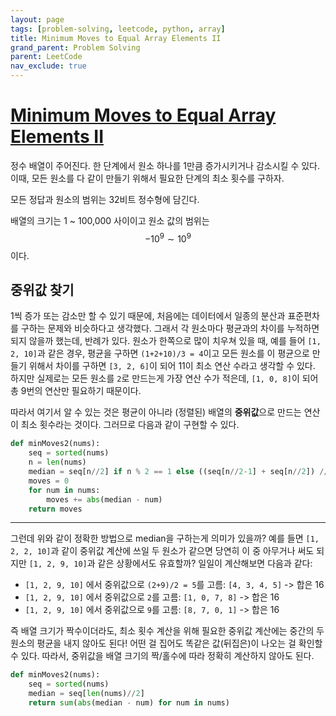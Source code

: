 ```yaml
---
layout: page
tags: [problem-solving, leetcode, python, array]
title: Minimum Moves to Equal Array Elements II
grand_parent: Problem Solving
parent: LeetCode
nav_exclude: true
---
```


# [Minimum Moves to Equal Array Elements II](https://leetcode.com/problems/minimum-moves-to-equal-array-elements-ii/)

 정수 배열이 주어진다. 한 단계에서 원소 하나를 1만큼 증가시키거나
 감소시킬 수 있다. 이때, 모든 원소를 다 같이 만들기 위해서 필요한
 단계의 최소 횟수를 구하자.

 모든 정답과 원소의 범위는 32비트 정수형에 담긴다.

 배열의 크기는 1 ~ 100,000 사이이고 원소 값의 범위는 $$ -10^9 \sim
 10^9 $$ 이다.

## 중위값 찾기

 1씩 증가 또는 감소만 할 수 있기 때문에, 처음에는 데이터에서 일종의
 분산과 표준편차를 구하는 문제와 비슷하다고 생각했다. 그래서 각
 원소마다 평균과의 차이를 누적하면 되지 않을까 했는데, 반례가
 있다. 원소가 한쪽으로 많이 치우쳐 있을 때, 예를 들어 `[1, 2, 10]`과
 같은 경우, 평균을 구하면 `(1+2+10)/3 = 4`이고 모든 원소를 이 평균으로
 만들기 위해서 차이를 구하면 `[3, 2, 6]`이 되어 11이 최소 연산 수라고
 생각할 수 있다. 하지만 실제로는 모든 원소를 `2`로 만드는게 가장 연산
 수가 적은데, `[1, 0, 8]`이 되어 총 9번의 연산만 필요하기 때문이다.

 따라서 여기서 알 수 있는 것은 평균이 아니라 (정렬된) 배열의
 **중위값**으로 만드는 연산이 최소 횟수라는 것이다. 그러므로 다음과
 같이 구현할 수 있다.

```python
def minMoves2(nums):
    seq = sorted(nums)
    n = len(nums)
    median = seq[n//2] if n % 2 == 1 else ((seq[n//2-1] + seq[n//2]) // 2)
    moves = 0
    for num in nums:
        moves += abs(median - num)
    return moves
```

---

 그런데 위와 같이 정확한 방법으로 median을 구하는게 의미가 있을까?
 예를 들면 `[1, 2, 2, 10]`과 같이 중위값 계산에 쓰일 두 원소가 같으면
 당연히 이 중 아무거나 써도 되지만 `[1, 2, 9, 10]`과 같은 상황에서도
 유효할까? 일일이 계산해보면 다음과 같다:

 - `[1, 2, 9, 10]` 에서 중위값으로 `(2+9)/2 = 5`를 고름: `[4, 3, 4,
   5]` -> 합은 16
 - `[1, 2, 9, 10]` 에서 중위값으로 `2`를 고름: `[1, 0, 7, 8]` -> 합은
   16
 - `[1, 2, 9, 10]` 에서 중위값으로 `9`를 고름: `[8, 7, 0, 1]` -> 합은
   16

 즉 배열 크기가 짝수이더라도, 최소 횟수 계산을 위해 필요한 중위값
 계산에는 중간의 두 원소의 평균을 내지 않아도 된다! 어떤 걸 집어도
 똑같은 값(뒤집은)이 나오는 걸 확인할 수 있다. 따라서, 중위값을 배열
 크기의 짝/홀수에 따라 정확히 계산하지 않아도 된다.

```python
def minMoves2(nums):
    seq = sorted(nums)
    median = seq[len(nums)//2]
    return sum(abs(median - num) for num in nums)
```
